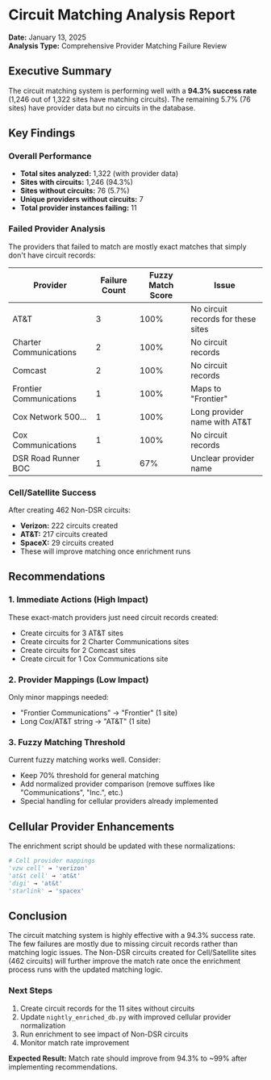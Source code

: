 # Circuit Matching Analysis Report
**Date:** January 13, 2025  
**Analysis Type:** Comprehensive Provider Matching Failure Review

## Executive Summary

The circuit matching system is performing well with a **94.3% success rate** (1,246 out of 1,322 sites have matching circuits). The remaining 5.7% (76 sites) have provider data but no circuits in the database.

## Key Findings

### Overall Performance
- **Total sites analyzed:** 1,322 (with provider data)
- **Sites with circuits:** 1,246 (94.3%)
- **Sites without circuits:** 76 (5.7%)
- **Unique providers without circuits:** 7
- **Total provider instances failing:** 11

### Failed Provider Analysis

The providers that failed to match are mostly exact matches that simply don't have circuit records:

| Provider | Failure Count | Fuzzy Match Score | Issue |
|----------|---------------|-------------------|-------|
| AT&T | 3 | 100% | No circuit records for these sites |
| Charter Communications | 2 | 100% | No circuit records |
| Comcast | 2 | 100% | No circuit records |
| Frontier Communications | 1 | 100% | Maps to "Frontier" |
| Cox Network 500... | 1 | 100% | Long provider name with AT&T |
| Cox Communications | 1 | 100% | No circuit records |
| DSR Road Runner BOC | 1 | 67% | Unclear provider name |

### Cell/Satellite Success
After creating 462 Non-DSR circuits:
- **Verizon:** 222 circuits created
- **AT&T:** 217 circuits created  
- **SpaceX:** 29 circuits created
- These will improve matching once enrichment runs

## Recommendations

### 1. Immediate Actions (High Impact)
These exact-match providers just need circuit records created:
- Create circuits for 3 AT&T sites
- Create circuits for 2 Charter Communications sites
- Create circuits for 2 Comcast sites
- Create circuit for 1 Cox Communications site

### 2. Provider Mappings (Low Impact)
Only minor mappings needed:
- "Frontier Communications" → "Frontier" (1 site)
- Long Cox/AT&T string → "AT&T" (1 site)

### 3. Fuzzy Matching Threshold
Current fuzzy matching works well. Consider:
- Keep 70% threshold for general matching
- Add normalized provider comparison (remove suffixes like "Communications", "Inc.", etc.)
- Special handling for cellular providers already implemented

## Cellular Provider Enhancements

The enrichment script should be updated with these normalizations:
```python
# Cell provider mappings
'vzw cell' → 'verizon'
'at&t cell' → 'at&t'  
'digi' → 'at&t'
'starlink' → 'spacex'
```

## Conclusion

The circuit matching system is highly effective with a 94.3% success rate. The few failures are mostly due to missing circuit records rather than matching logic issues. The Non-DSR circuits created for Cell/Satellite sites (462 circuits) will further improve the match rate once the enrichment process runs with the updated matching logic.

### Next Steps
1. Create circuit records for the 11 sites without circuits
2. Update `nightly_enriched_db.py` with improved cellular provider normalization
3. Run enrichment to see impact of Non-DSR circuits
4. Monitor match rate improvement

**Expected Result:** Match rate should improve from 94.3% to ~99% after implementing recommendations.